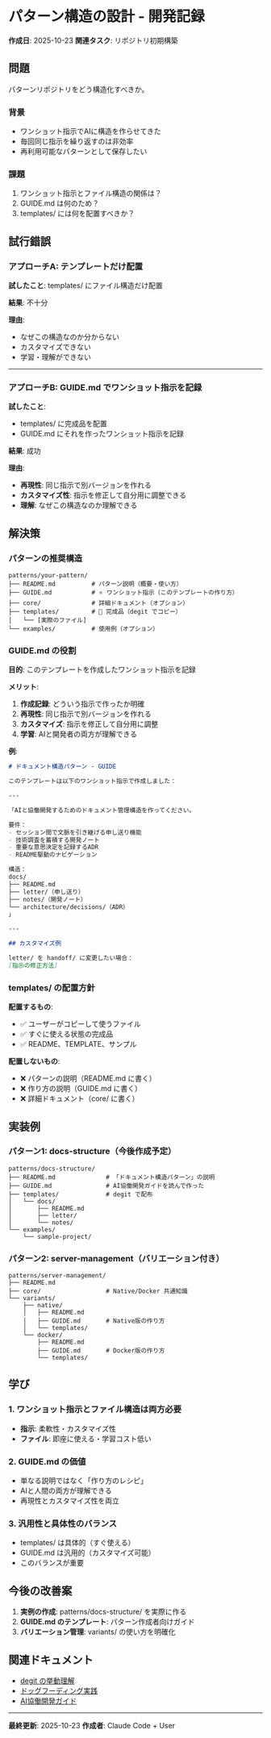 # パターン構造の設計 - 開発記録

**作成日**: 2025-10-23
**関連タスク**: リポジトリ初期構築

## 問題

パターンリポジトリをどう構造化すべきか。

### 背景
- ワンショット指示でAIに構造を作らせてきた
- 毎回同じ指示を繰り返すのは非効率
- 再利用可能なパターンとして保存したい

### 課題
1. ワンショット指示とファイル構造の関係は？
2. GUIDE.md は何のため？
3. templates/ には何を配置すべきか？

## 試行錯誤

### アプローチA: テンプレートだけ配置
**試したこと**: templates/ にファイル構造だけ配置

**結果**: 不十分

**理由**:
- なぜこの構造なのか分からない
- カスタマイズできない
- 学習・理解ができない

---

### アプローチB: GUIDE.md でワンショット指示を記録
**試したこと**:
- templates/ に完成品を配置
- GUIDE.md にそれを作ったワンショット指示を記録

**結果**: 成功

**理由**:
- **再現性**: 同じ指示で別バージョンを作れる
- **カスタマイズ性**: 指示を修正して自分用に調整できる
- **理解**: なぜこの構造なのか理解できる

## 解決策

### パターンの推奨構造

```
patterns/your-pattern/
├── README.md          # パターン説明（概要・使い方）
├── GUIDE.md           # ⭐ ワンショット指示（このテンプレートの作り方）
├── core/              # 詳細ドキュメント（オプション）
├── templates/         # 💎 完成品（degit でコピー）
│   └── [実際のファイル]
└── examples/          # 使用例（オプション）
```

### GUIDE.md の役割

**目的**: このテンプレートを作成したワンショット指示を記録

**メリット**:
1. **作成記録**: どういう指示で作ったか明確
2. **再現性**: 同じ指示で別バージョンを作れる
3. **カスタマイズ**: 指示を修正して自分用に調整
4. **学習**: AIと開発者の両方が理解できる

**例**:
```markdown
# ドキュメント構造パターン - GUIDE

このテンプレートは以下のワンショット指示で作成しました：

---

「AIと協働開発するためのドキュメント管理構造を作ってください。

要件：
- セッション間で文脈を引き継げる申し送り機能
- 技術調査を蓄積する開発ノート
- 重要な意思決定を記録するADR
- README駆動のナビゲーション

構造：
docs/
├── README.md
├── letter/（申し送り）
├── notes/（開発ノート）
└── architecture/decisions/（ADR）
」

---

## カスタマイズ例

letter/ を handoff/ に変更したい場合：
[指示の修正方法]
```

### templates/ の配置方針

**配置するもの**:
- ✅ ユーザーがコピーして使うファイル
- ✅ すぐに使える状態の完成品
- ✅ README、TEMPLATE、サンプル

**配置しないもの**:
- ❌ パターンの説明（README.md に書く）
- ❌ 作り方の説明（GUIDE.md に書く）
- ❌ 詳細ドキュメント（core/ に書く）

## 実装例

### パターン1: docs-structure（今後作成予定）

```
patterns/docs-structure/
├── README.md              # 「ドキュメント構造パターン」の説明
├── GUIDE.md               # AI協働開発ガイドを読んで作った
├── templates/             # degit で配布
│   └── docs/
│       ├── README.md
│       ├── letter/
│       └── notes/
└── examples/
    └── sample-project/
```

### パターン2: server-management（バリエーション付き）

```
patterns/server-management/
├── README.md
├── core/                  # Native/Docker 共通知識
└── variants/
    ├── native/
    │   ├── README.md
    │   ├── GUIDE.md       # Native版の作り方
    │   └── templates/
    └── docker/
        ├── README.md
        ├── GUIDE.md       # Docker版の作り方
        └── templates/
```

## 学び

### 1. ワンショット指示とファイル構造は両方必要
- **指示**: 柔軟性・カスタマイズ性
- **ファイル**: 即座に使える・学習コスト低い

### 2. GUIDE.md の価値
- 単なる説明ではなく「作り方のレシピ」
- AIと人間の両方が理解できる
- 再現性とカスタマイズ性を両立

### 3. 汎用性と具体性のバランス
- templates/ は具体的（すぐ使える）
- GUIDE.md は汎用的（カスタマイズ可能）
- このバランスが重要

## 今後の改善案

1. **実例の作成**: patterns/docs-structure/ を実際に作る
2. **GUIDE.md のテンプレート**: パターン作成者向けガイド
3. **バリエーション管理**: variants/ の使い方を明確化

## 関連ドキュメント

- [degit の挙動理解](./01_degit-understanding.md)
- [ドッグフーディング実践](./03_repository-dogfooding.md)
- [AI協働開発ガイド](../ai-collaboration/AI_COLLABORATION_GUIDE.md)

---

**最終更新**: 2025-10-23
**作成者**: Claude Code + User
